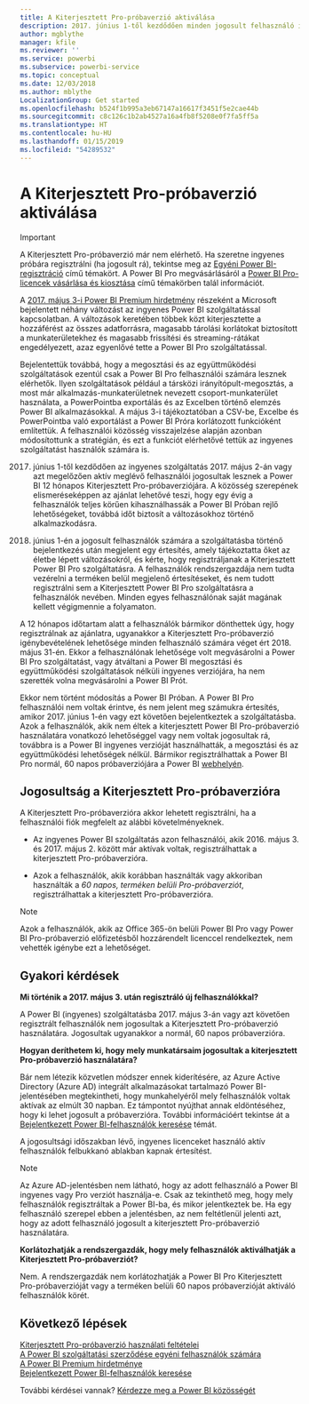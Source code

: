 ```yaml
---
title: A Kiterjesztett Pro-próbaverzió aktiválása
description: 2017. június 1-től kezdődően minden jogosult felhasználó igénybe tudja venni a Power BI szolgáltatás Kiterjesztett Pro-próbaverzióját.
author: mgblythe
manager: kfile
ms.reviewer: ''
ms.service: powerbi
ms.subservice: powerbi-service
ms.topic: conceptual
ms.date: 12/03/2018
ms.author: mblythe
LocalizationGroup: Get started
ms.openlocfilehash: b524f1b995a3eb67147a16617f3451f5e2cae44b
ms.sourcegitcommit: c8c126c1b2ab4527a16a4fb8f5208e0f7fa5ff5a
ms.translationtype: HT
ms.contentlocale: hu-HU
ms.lasthandoff: 01/15/2019
ms.locfileid: "54289532"
---
```

# <a name="extended-pro-trial-activation"></a>A Kiterjesztett Pro-próbaverzió aktiválása

> [!IMPORTANT]
> A Kiterjesztett Pro-próbaverzió már nem elérhető. Ha szeretne ingyenes próbára regisztrálni (ha jogosult rá), tekintse meg az [Egyéni Power BI-regisztráció](service-self-service-signup-for-power-bi.md) című témakört. A Power BI Pro megvásárlásáról a [Power BI Pro-licencek vásárlása és kiosztása](service-admin-purchasing-power-bi-pro.md) című témakörben talál információt.

A [2017. május 3-i Power BI Premium hirdetmény](https://powerbi.microsoft.com/blog/microsoft-accelerates-modern-bi-adoption-with-power-bi-premium/) részeként a Microsoft bejelentett néhány változást az ingyenes Power BI szolgáltatással kapcsolatban. A változások keretében többek közt kiterjesztette a hozzáférést az összes adatforrásra, magasabb tárolási korlátokat biztosított a munkaterületekhez és magasabb frissítési és streaming-rátákat engedélyezett, azaz egyenlővé tette a Power BI Pro szolgáltatással.

Bejelentettük továbbá, hogy a megosztási és az együttműködési szolgáltatások ezentúl csak a Power BI Pro felhasználói számára lesznek elérhetők. Ilyen szolgáltatások például a társközi irányítópult-megosztás, a most már alkalmazás-munkaterületnek nevezett csoport-munkaterület használata, a PowerPointba exportálás és az Excelben történő elemzés Power BI alkalmazásokkal. A május 3-i tájékoztatóban a CSV-be, Excelbe és PowerPointba való exportálást a Power BI Próra korlátozott funkcióként említettük. A felhasználói közösség visszajelzése alapján azonban módosítottunk a stratégián, és ezt a funkciót elérhetővé tettük az ingyenes szolgáltatást használók számára is.

2017. június 1-től kezdődően az ingyenes szolgáltatás 2017. május 2-án vagy azt megelőzően aktív meglévő felhasználói jogosultak lesznek a Power BI 12 hónapos Kiterjesztett Pro-próbaverziójára. A közösség szerepének elismeréseképpen az ajánlat lehetővé teszi, hogy egy évig a felhasználók teljes körűen kihasználhassák a Power BI Próban rejlő lehetőségeket, továbbá időt biztosít a változásokhoz történő alkalmazkodásra.

2017. június 1-én a jogosult felhasználók számára a szolgáltatásba történő bejelentkezés után megjelent egy értesítés, amely tájékoztatta őket az életbe lépett változásokról, és kérte, hogy regisztráljanak a Kiterjesztett Power BI Pro szolgáltatásra. A felhasználók rendszergazdája nem tudta vezérelni a terméken belül megjelenő értesítéseket, és nem tudott regisztrálni sem a Kiterjesztett Power BI Pro szolgáltatásra a felhasználók nevében. Minden egyes felhasználónak saját magának kellett végigmennie a folyamaton.

A 12 hónapos időtartam alatt a felhasználók bármikor dönthettek úgy, hogy regisztrálnak az ajánlatra, ugyanakkor a Kiterjesztett Pro-próbaverzió igénybevételének lehetősége minden felhasználó számára véget ért 2018. május 31-én. Ekkor a felhasználónak lehetősége volt megvásárolni a Power BI Pro szolgáltatást, vagy átváltani a Power BI megosztási és együttműködési szolgáltatások nélküli ingyenes verziójára, ha nem szerették volna megvásárolni a Power BI Prót.

Ekkor nem történt módosítás a Power BI Próban. A Power BI Pro felhasználói nem voltak érintve, és nem jelent meg számukra értesítés, amikor 2017. június 1-én vagy ezt követően bejelentkeztek a szolgáltatásba. Azok a felhasználók, akik nem éltek a kiterjesztett Power BI Pro-próbaverzió használatára vonatkozó lehetőséggel vagy nem voltak jogosultak rá, továbbra is a Power BI ingyenes verzióját használhatták, a megosztási és az együttműködési lehetőségek nélkül. Bármikor regisztrálhattak a Power BI Pro normál, 60 napos próbaverziójára a Power BI [webhelyén](https://powerbi.microsoft.com/get-started/).

## <a name="eligibility-for-extended-pro-trial"></a>Jogosultság a Kiterjesztett Pro-próbaverzióra

A Kiterjesztett Pro-próbaverzióra akkor lehetett regisztrálni, ha a felhasználói fiók megfelelt az alábbi követelményeknek.

* Az ingyenes Power BI szolgáltatás azon felhasználói, akik 2016. május 3. és 2017. május 2. között már aktívak voltak, regisztrálhattak a kiterjesztett Pro-próbaverzióra.

* Azok a felhasználók, akik korábban használták vagy akkoriban használták a *60 napos, terméken belüli Pro-próbaverziót*, regisztrálhattak a kiterjesztett Pro-próbaverzióra.

> [!NOTE]
> Azok a felhasználók, akik az Office 365-ön belüli Power BI Pro vagy Power BI Pro-próbaverzió előfizetésből hozzárendelt licenccel rendelkeztek, nem vehették igénybe ezt a lehetőséget.

## <a name="frequently-asked-questions"></a>Gyakori kérdések

**Mi történik a 2017. május 3. után regisztráló új felhasználókkal?**

A Power BI (ingyenes) szolgáltatásba 2017. május 3-án vagy azt követően regisztrált felhasználók nem jogosultak a Kiterjesztett Pro-próbaverzió használatára. Jogosultak ugyanakkor a normál, 60 napos próbaverzióra.

**Hogyan deríthetem ki, hogy mely munkatársaim jogosultak a kiterjesztett Pro-próbaverzió használatára?**

Bár nem létezik közvetlen módszer ennek kiderítésére, az Azure Active Directory (Azure AD) integrált alkalmazásokat tartalmazó Power BI-jelentésében megtekintheti, hogy munkahelyéről mely felhasználók voltak aktívak az elmúlt 30 napban. Ez támpontot nyújthat annak eldöntéséhez, hogy ki lehet jogosult a próbaverzióra. További információért tekintse át a [Bejelentkezett Power BI-felhasználók keresése](service-admin-access-usage.md) témát.

A jogosultsági időszakban lévő, ingyenes licenceket használó aktív felhasználók felbukkanó ablakban kapnak értesítést.

> [!NOTE]
> Az Azure AD-jelentésben nem látható, hogy az adott felhasználó a Power BI ingyenes vagy Pro verziót használja-e. Csak az tekinthető meg, hogy mely felhasználók regisztráltak a Power BI-ba, és mikor jelentkeztek be. Ha egy felhasználó szerepel ebben a jelentésben, az nem feltétlenül jelenti azt, hogy az adott felhasználó jogosult a kiterjesztett Pro-próbaverzió használatára.

**Korlátozhatják a rendszergazdák, hogy mely felhasználók aktiválhatják a Kiterjesztett Pro-próbaverziót?**

Nem. A rendszergazdák nem korlátozhatják a Power BI Pro Kiterjesztett Pro-próbaverzióját vagy a terméken belüli 60 napos próbaverzióját aktiváló felhasználók körét.

## <a name="next-steps"></a>Következő lépések

[Kiterjesztett Pro-próbaverzió használati feltételei](https://aka.ms/power-bi-trial)  
[A Power BI szolgáltatási szerződése egyéni felhasználók számára](https://powerbi.microsoft.com/terms-of-service/)  
[A Power BI Premium hirdetménye](https://aka.ms/pbipremium-announcement)  
[Bejelentkezett Power BI-felhasználók keresése](service-admin-access-usage.md)

További kérdései vannak? [Kérdezze meg a Power BI közösségét](https://community.powerbi.com/)